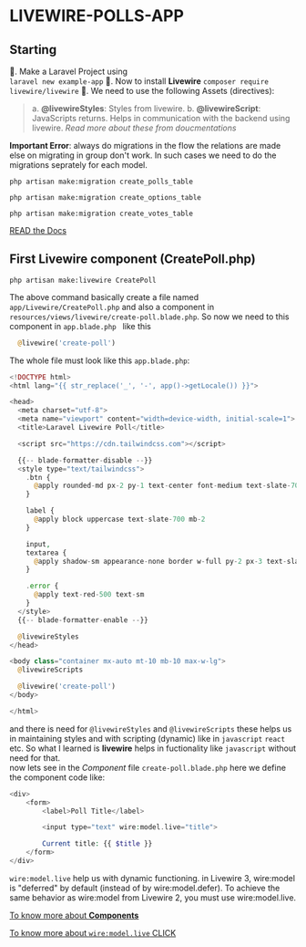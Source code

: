 # LIVEWIRE-POLLS-APP

## Starting

🚀. Make a Laravel Project using  
 `laravel new example-app`
🚀. Now to install **Livewire**
`composer require livewire/livewire`
🚀. We need to use the following Assets (directives):

> a. **@livewireStyles**: Styles from livewire.
> b. **@livewireScript**: JavaScripts returns. Helps in communication with the backend using livewire.
> _Read more about these from doucmentations_

**Important Error**: always do migrations in the flow the relations are made else on migrating in group don't work. In such cases we need to do the migrations seprately for each model.

```
php artisan make:migration create_polls_table

php artisan make:migration create_options_table

php artisan make:migration create_votes_table
```

[READ the Docs](https://livewire.laravel.com/docs/quickstart)


## First Livewire component (CreatePoll.php)
```
php artisan make:livewire CreatePoll
```
The above command basically create a file named `app/Livewire/CreatePoll.php` and also a component in `resources/views/livewire/create-poll.blade.php`. So now we need to this component in `app.blade.php ` like this   
```php
  @livewire('create-poll')
```
The whole file must look like this `app.blade.php`:
```php
<!DOCTYPE html>
<html lang="{{ str_replace('_', '-', app()->getLocale()) }}">

<head>
  <meta charset="utf-8">
  <meta name="viewport" content="width=device-width, initial-scale=1">
  <title>Laravel Livewire Poll</title>

  <script src="https://cdn.tailwindcss.com"></script>

  {{-- blade-formatter-disable --}}
  <style type="text/tailwindcss">
    .btn {
      @apply rounded-md px-2 py-1 text-center font-medium text-slate-700 shadow-sm ring-1 ring-slate-700/10 hover:bg-slate-50
    }

    label {
      @apply block uppercase text-slate-700 mb-2
    }

    input,
    textarea {
      @apply shadow-sm appearance-none border w-full py-2 px-3 text-slate-700 leading-tight focus:outline-none
    }

    .error {
      @apply text-red-500 text-sm
    }
  </style>
  {{-- blade-formatter-enable --}}

  @livewireStyles
</head>

<body class="container mx-auto mt-10 mb-10 max-w-lg">
  @livewireScripts

  @livewire('create-poll')
</body>

</html>

```
and there is need for `@livewireStyles` and `@livewireScripts` these helps us in maintaining styles and with scripting (dynamic) like in `javascript` `react` etc. So what I learned is **livewire** helps in fuctionality like `javascript` without need for that.   
now lets see in the *Component* file `create-poll.blade.php` here we define the component code like:
```php
<div>
    <form>
        <label>Poll Title</label>

        <input type="text" wire:model.live="title">

        Current title: {{ $title }}
    </form>
</div>

```
`wire:model.live` help us with dynamic functioning. in Livewire 3, wire:model is "deferred" by default (instead of by wire:model.defer). To achieve the same behavior as wire:model from Livewire 2, you must use wire:model.live.

[To know more about **Components**](https://livewire.laravel.com/docs/components)
   
[To know more about `wire:model.live` CLICK](https://livewire.laravel.com/docs/wire-model#live-updating)
